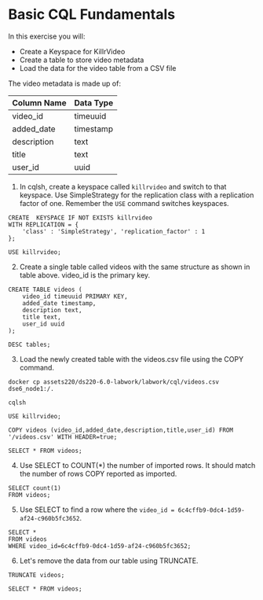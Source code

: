 # Basic CQL Fundamentals

In this exercise you will:

* Create a Keyspace for KillrVideo
* Create a table to store video metadata
* Load the data for the video table from a CSV file

The video metadata is made up of:

| Column Name |	Data Type |
| ----------- | --------- |
| video_id | timeuuid |
| added_date | timestamp |
| description |	text |
| title | text |
| user_id |	uuid |

1. In cqlsh, create a keyspace called `killrvideo` and switch to that keyspace. Use SimpleStrategy for the replication class with a replication factor of one. Remember the `USE` command switches keyspaces.

```
CREATE  KEYSPACE IF NOT EXISTS killrvideo 
WITH REPLICATION = { 
    'class' : 'SimpleStrategy', 'replication_factor' : 1
}; 

USE killrvideo;
```

2. Create a single table called videos with the same structure as shown in table above. video_id is the primary key.

```
CREATE TABLE videos (
    video_id timeuuid PRIMARY KEY,
    added_date timestamp,
    description text,
    title text,
    user_id uuid
);

DESC tables;
```

3. Load the newly created table with the videos.csv file using the COPY command.

```
docker cp assets220/ds220-6.0-labwork/labwork/cql/videos.csv dse6_node1:/.

cqlsh

USE killrvideo;

COPY videos (video_id,added_date,description,title,user_id) FROM '/videos.csv' WITH HEADER=true;

SELECT * FROM videos;
```

4. Use SELECT to COUNT(*) the number of imported rows. It should match the number of rows COPY reported as imported.

```
SELECT count(1)
FROM videos;
```

5.  Use SELECT to find a row where the `video_id = 6c4cffb9-0dc4-1d59-af24-c960b5fc3652`.

```
SELECT *
FROM videos
WHERE video_id=6c4cffb9-0dc4-1d59-af24-c960b5fc3652;
```

6.  Let's remove the data from our table using TRUNCATE.

```
TRUNCATE videos;

SELECT * FROM videos;
```
